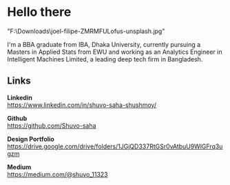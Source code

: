 # Hello there
"F:\Downloads\joel-filipe-ZMRMFULofus-unsplash.jpg"

I'm a BBA graduate from IBA, Dhaka University, currently pursuing a Masters in Applied Stats from EWU and working as an Analytics
Engineer in Intelligent Machines Limited, a leading deep tech firm in Bangladesh. 

## Links

**Linkedin**  
https://www.linkedin.com/in/shuvo-saha-shushmoy/

**Github**  
https://github.com/Shuvo-saha

**Design Portfolio**   
https://drive.google.com/drive/folders/1JGjQD337RtGSr0vAtbuU9WlGFrq3ugzm

**Medium**  
https://medium.com/@shuvo_11323
